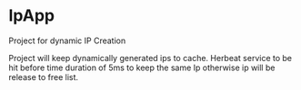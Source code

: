 # IpApp
Project for dynamic IP Creation

Project will keep dynamically generated ips to cache.
Herbeat service to be hit before time duration of 5ms to keep the same Ip otherwise ip will be release to free list.

